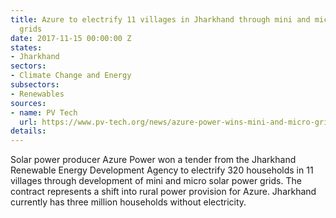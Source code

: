 ```yaml
---
title: Azure to electrify 11 villages in Jharkhand through mini and micro solar power
  grids
date: 2017-11-15 00:00:00 Z
states:
- Jharkhand
sectors:
- Climate Change and Energy
subsectors:
- Renewables
sources:
- name: PV Tech
  url: https://www.pv-tech.org/news/azure-power-wins-mini-and-micro-grid-projects-in-jharkhand-india
details: 
---
```


Solar power producer Azure Power won a tender from the Jharkhand Renewable Energy Development Agency to electrify 320 households in 11 villages through development of mini and micro solar power grids. The contract represents a shift into rural power provision for Azure. Jharkhand currently has three million households without electricity. 
